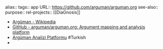 alias::
tags:: app
URL:: https://github.com/arguman/arguman.org
see-also::
purpose::
rel-projects:: [[DiaGnosis]]
- [Argüman - Wikipedia](https://en.wikipedia.org/wiki/Arg%C3%BCman)
- [GitHub - arguman/arguman.org: Argument mapping and analysis platform](https://github.com/arguman/arguman.org)
- [Argüman Analizi Platformu](https://arguman.org/) #Turkish
-
